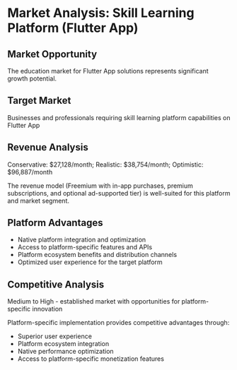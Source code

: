 # Market Analysis: Skill Learning Platform (Flutter App)

## Market Opportunity
The education market for Flutter App solutions represents significant growth potential.

## Target Market
Businesses and professionals requiring skill learning platform capabilities on Flutter App

## Revenue Analysis
Conservative: $27,128/month; Realistic: $38,754/month; Optimistic: $96,887/month

The revenue model (Freemium with in-app purchases, premium subscriptions, and optional ad-supported tier) is well-suited for this platform and market segment.

## Platform Advantages
- Native platform integration and optimization
- Access to platform-specific features and APIs
- Platform ecosystem benefits and distribution channels
- Optimized user experience for the target platform

## Competitive Analysis
Medium to High - established market with opportunities for platform-specific innovation

Platform-specific implementation provides competitive advantages through:
- Superior user experience
- Platform ecosystem integration
- Native performance optimization
- Access to platform-specific monetization features
